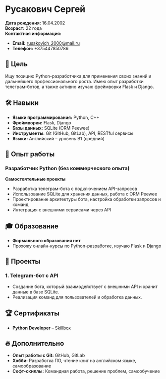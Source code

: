 # Русакович Сергей

**Дата рождения:** 16.04.2002  
**Возраст:** 22 года  
**Контактная информация:**  
- **Email:** rusakovich_2000@mail.ru
- **Телефон:** +375447850786 

## 🎯 Цель
Ищу позицию Python-разработчика для применения своих знаний и дальнейшего профессионального роста. Имею опыт разработки телеграм-ботов, а также активно изучаю фреймворки Flask и Django.

## 🛠 Навыки
- **Языки программирования:** Python, C++  
- **Фреймворки:** Flask, Django  
- **Базы данных:** SQLite (ORM Peewee)  
- **Инструменты:** Git (GitHub, GitLab), API, RESTful сервисы  
- **Языки:** Английский – уровень B1 (средний)  

## 💼 Опыт работы
### Разработчик Python (без коммерческого опыта)
**Самостоятельные проекты**  
- Разработка телеграм-бота с подключением API-запросов  
- Использование SQLite для хранения данных, работа с ORM Peewee  
- Проектирование архитектуры бота, настройка обработки запросов и команд  
- Интеграция с внешними сервисами через API  

## 🎓 Образование
- **Формального образования нет**  
- Прохожу онлайн-курсы по Python-разработке, изучаю Flask и Django  

## 📂 Проекты
### 1. Telegram-бот с API
- Создание бота, который взаимодействует с внешними API и хранит данные в базе SQLite.  
- Реализация команд для пользователей и обработка данных.  

## 🏆 Сертификаты
- **Python Developer** – Skillbox  

## 🔥 Дополнительно
- **Опыт работы с Git:** GitHub, GitLab  
- **Хобби:** Разработка ПО, чтение книг на английском языке, самообразование  
- **Софт-скиллы:** Командная работа, решение проблем, самообучение
